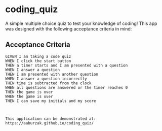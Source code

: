 # coding_quiz
A simple multiple choice quiz to test your knowledge of coding!
This app was designed with the following acceptance criteria in mind:

## Acceptance Criteria

```
GIVEN I am taking a code quiz
WHEN I click the start button
THEN a timer starts and I am presented with a question
WHEN I answer a question
THEN I am presented with another question
WHEN I answer a question incorrectly
THEN time is subtracted from the clock
WHEN all questions are answered or the timer reaches 0
THEN the game is over
WHEN the game is over
THEN I can save my initials and my score



This application can be demonstrated at: https://aaburzak.github.io/coding_quiz/




